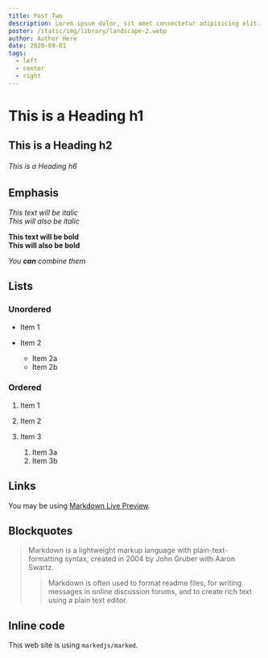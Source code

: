 ```yaml
---
title: Post Two
description: Lorem ipsum dolor, sit amet consectetur adipisicing elit. Non debitis, nostrum fugit expedita veritatis ducimus inventore porro veniam voluptas in temporibus obcaecati, ab odio praesentium eos mollitia maxime?
poster: /static/img/library/landscape-2.webp
author: Author Here
date: 2020-09-01
tags:
  - left
  - center
  - right
---
```


# This is a Heading h1

## This is a Heading h2

###### This is a Heading h6

## Emphasis

_This text will be italic_\
_This will also be italic_

**This text will be bold**\
**This will also be bold**

_You **can** combine them_

## Lists

### Unordered

- Item 1
- Item 2

  - Item 2a
  - Item 2b

### Ordered

1. Item 1
2. Item 2
3. Item 3

   1. Item 3a
   2. Item 3b

## Links

You may be using [Markdown Live Preview](https://markdownlivepreview.com/).

## Blockquotes

> Markdown is a lightweight markup language with plain-text-formatting syntax, created in 2004 by John Gruber with Aaron Swartz.
>
> > Markdown is often used to format readme files, for writing messages in online discussion forums, and to create rich text using a plain text editor.

## Inline code

This web site is using `markedjs/marked`.
